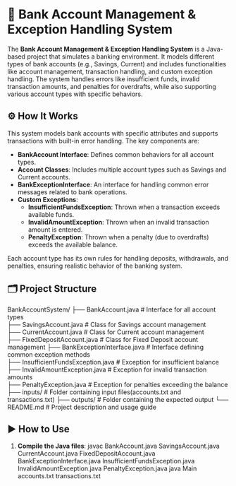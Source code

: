 # 🏦 Bank Account Management & Exception Handling System

The **Bank Account Management & Exception Handling System** is a Java-based project that simulates a banking environment. It models different types of bank accounts (e.g., Savings, Current) and includes functionalities like account management, transaction handling, and custom exception handling. The system handles errors like insufficient funds, invalid transaction amounts, and penalties for overdrafts, while also supporting various account types with specific behaviors.

## ⚙️ How It Works

This system models bank accounts with specific attributes and supports transactions with built-in error handling. The key components are:

- **BankAccount Interface**: Defines common behaviors for all account types.
- **Account Classes**: Includes multiple account types such as Savings and Current accounts.
- **BankExceptionInterface**: An interface for handling common error messages related to bank operations.
- **Custom Exceptions**:
  - **InsufficientFundsException**: Thrown when a transaction exceeds available funds.
  - **InvalidAmountException**: Thrown when an invalid transaction amount is entered.
  - **PenaltyException**: Thrown when a penalty (due to overdrafts) exceeds the available balance.

Each account type has its own rules for handling deposits, withdrawals, and penalties, ensuring realistic behavior of the banking system.

## 🗂 Project Structure

BankAccountSystem/
├── BankAccount.java # Interface for all account types  
├── SavingsAccount.java # Class for Savings account management  
├── CurrentAccount.java # Class for Current account management  
├── FixedDepositAccount.java # Class for Fixed Deposit account management
├── BankExceptionInterface.java # Interface defining common exception methods  
├── InsufficientFundsException.java # Exception for insufficient balance  
├── InvalidAmountException.java # Exception for invalid transaction amounts  
├── PenaltyException.java # Exception for penalties exceeding the balance  
├── inputs/ # Folder containing input files(accounts.txt and transactions.txt)
├── outputs/ # Folder containing the expected output
└── README.md # Project description and usage guide

## ▶️ How to Use

1. **Compile the Java files**:
   javac BankAccount.java SavingsAccount.java CurrentAccount.java
   FixedDepositAccount.java BankExceptionInterface.java InsufficientFundsException.java InvalidAmountException.java PenaltyException.java
   java Main accounts.txt transactions.txt
